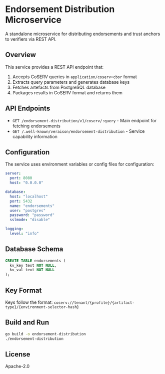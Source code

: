 # Endorsement Distribution Microservice

A standalone microservice for distributing endorsements and trust anchors to verifiers via REST API.

## Overview

This service provides a REST API endpoint that:
1. Accepts CoSERV queries in `application/coserv+cbor` format
2. Extracts query parameters and generates database keys
3. Fetches artefacts from PostgreSQL database
4. Packages results in CoSERV format and returns them

## API Endpoints

- `GET /endorsement-distribution/v1/coserv/:query` - Main endpoint for fetching endorsements
- `GET /.well-known/veraison/endorsement-distribution` - Service capability information

## Configuration

The service uses environment variables or config files for configuration:

```yaml
server:
  port: 8080
  host: "0.0.0.0"

database:
  host: "localhost"
  port: 5432
  name: "endorsements"
  user: "postgres"
  password: "password"
  sslmode: "disable"

logging:
  level: "info"
```

## Database Schema

```sql
CREATE TABLE endorsements (
  kv_key text NOT NULL,
  kv_val text NOT NULL
);
```

## Key Format

Keys follow the format: `coserv://tenant/{profile}/{artifact-type}/{environment-selector-hash}`

## Build and Run

```bash
go build -o endorsement-distribution
./endorsement-distribution
```

## License

Apache-2.0 